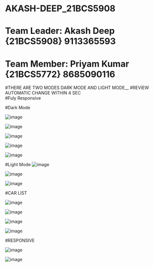 # AKASH-DEEP_21BCS5908

#  Team Leader: Akash Deep {21BCS5908}  9113365593
# Team Member: Priyam Kumar {21BCS5772} 8685090116

 #THERE ARE TWO MODES DARK MODE AND LIGHT MODE__
 #REVIEW AUTOMATIC CHANGE WITHIN 4 SEC  
 #Fuly Responsive

#Dark Mode

![image](https://github.com/MrSingh0/AKASH-DEEP_21BCS5908/assets/136845755/b3a339aa-fa9a-4866-b018-25fb2977c194)

![image](https://github.com/MrSingh0/AKASH-DEEP_21BCS5908/assets/136845755/418dd703-7573-4ee8-868c-ae6f25f163a6)

![image](https://github.com/MrSingh0/AKASH-DEEP_21BCS5908/assets/136845755/cbd1168c-d626-49f5-a581-b0845b8ee2db)

![image](https://github.com/MrSingh0/AKASH-DEEP_21BCS5908/assets/136845755/868f0f9c-9ead-454b-a0d1-2183fee271e9)

![image](https://github.com/MrSingh0/AKASH-DEEP_21BCS5908/assets/136845755/45c71ca9-935a-4af0-b148-58716c9eda3c)


#Light Mode
![image](https://github.com/MrSingh0/AKASH-DEEP_21BCS5908/assets/136845755/afa153d9-a41c-484a-b56b-4c02ba926fb0)

![image](https://github.com/MrSingh0/AKASH-DEEP_21BCS5908/assets/136845755/7353ea67-4621-432a-a147-976cc6696cf9)

![image](https://github.com/MrSingh0/AKASH-DEEP_21BCS5908/assets/136845755/3e2d6216-bf10-4345-8aeb-ff9fbb520218)


#CAR LIST

![image](https://github.com/MrSingh0/AKASH-DEEP_21BCS5908/assets/136845755/0c45389e-911b-41d6-8aea-5c226d2dfec2)

![image](https://github.com/MrSingh0/AKASH-DEEP_21BCS5908/assets/136845755/fa39c7cf-6931-4661-ad37-1237340af6ec)

![image](https://github.com/MrSingh0/AKASH-DEEP_21BCS5908/assets/136845755/d1a3f678-69b1-4389-82fc-413a9df6e52b)

![image](https://github.com/MrSingh0/AKASH-DEEP_21BCS5908/assets/136845755/96bc2b7c-3f54-4652-bf94-8d744789e5f4)


#RESPONSIVE

![image](https://github.com/MrSingh0/AKASH-DEEP_21BCS5908/assets/136845755/0de4cf1b-dcb2-4dd1-b550-a2d61f621830)

![image](https://github.com/MrSingh0/AKASH-DEEP_21BCS5908/assets/136845755/61cd2b9c-c0d5-4c5f-89f7-0b2f4d46fb43)
